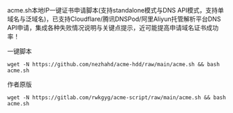 acme.sh本地IP一键证书申请脚本(支持standalone模式与DNS API模式，支持单域名与泛域名)，已支持Cloudflare/腾讯DNSPod/阿里Aliyun托管解析平台DNS API申请，集成各种失败情况说明与关键点提示，近可能提高申请域名证书成功率！


一键脚本
```
wget -N https://github.com/nezhahd/acme-hdd/raw/main/acme.sh && bash acme.sh
```

作者原版
```
wget -N https://gitlab.com/rwkgyg/acme-script/raw/main/acme.sh && bash acme.sh
```





